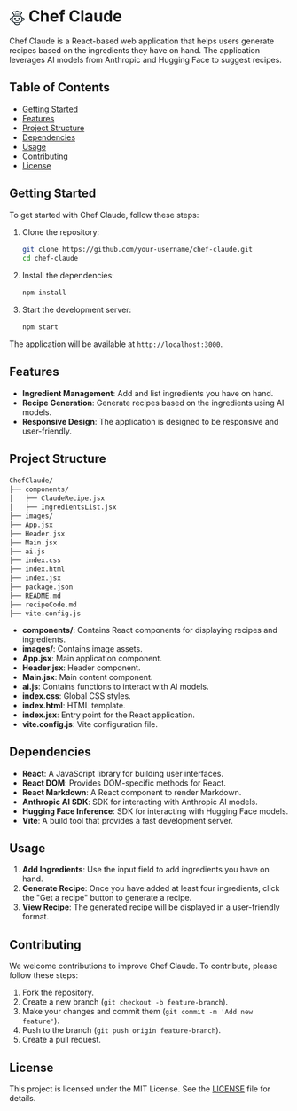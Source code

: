 
# <img src="images/chef-claude-icon.png" alt="Chef Claude Icon" style="width: 1em; height: 1em; vertical-align: middle;"> Chef Claude

Chef Claude is a React-based web application that helps users generate recipes based on the ingredients they have on hand. The application leverages AI models from Anthropic and Hugging Face to suggest recipes.

## Table of Contents

- [Getting Started](#getting-started)
- [Features](#features)
- [Project Structure](#project-structure)
- [Dependencies](#dependencies)
- [Usage](#usage)
- [Contributing](#contributing)
- [License](#license)

## Getting Started

To get started with Chef Claude, follow these steps:

1. Clone the repository:
    ```sh
    git clone https://github.com/your-username/chef-claude.git
    cd chef-claude
    ```

2. Install the dependencies:
    ```sh
    npm install
    ```

3. Start the development server:
    ```sh
    npm start
    ```

The application will be available at `http://localhost:3000`.

## Features

- **Ingredient Management**: Add and list ingredients you have on hand.
- **Recipe Generation**: Generate recipes based on the ingredients using AI models.
- **Responsive Design**: The application is designed to be responsive and user-friendly.

## Project Structure

```
ChefClaude/
├── components/
│   ├── ClaudeRecipe.jsx
│   ├── IngredientsList.jsx
├── images/
├── App.jsx
├── Header.jsx
├── Main.jsx
├── ai.js
├── index.css
├── index.html
├── index.jsx
├── package.json
├── README.md
├── recipeCode.md
├── vite.config.js
```

- **components/**: Contains React components for displaying recipes and ingredients.
- **images/**: Contains image assets.
- **App.jsx**: Main application component.
- **Header.jsx**: Header component.
- **Main.jsx**: Main content component.
- **ai.js**: Contains functions to interact with AI models.
- **index.css**: Global CSS styles.
- **index.html**: HTML template.
- **index.jsx**: Entry point for the React application.
- **vite.config.js**: Vite configuration file.

## Dependencies

- **React**: A JavaScript library for building user interfaces.
- **React DOM**: Provides DOM-specific methods for React.
- **React Markdown**: A React component to render Markdown.
- **Anthropic AI SDK**: SDK for interacting with Anthropic AI models.
- **Hugging Face Inference**: SDK for interacting with Hugging Face models.
- **Vite**: A build tool that provides a fast development server.

## Usage

1. **Add Ingredients**: Use the input field to add ingredients you have on hand.
2. **Generate Recipe**: Once you have added at least four ingredients, click the "Get a recipe" button to generate a recipe.
3. **View Recipe**: The generated recipe will be displayed in a user-friendly format.

## Contributing

We welcome contributions to improve Chef Claude. To contribute, please follow these steps:

1. Fork the repository.
2. Create a new branch (`git checkout -b feature-branch`).
3. Make your changes and commit them (`git commit -m 'Add new feature'`).
4. Push to the branch (`git push origin feature-branch`).
5. Create a pull request.

## License

This project is licensed under the MIT License. See the [LICENSE](LICENSE) file for details.
